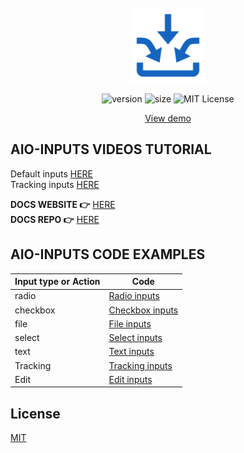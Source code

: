 <br />
<div align="center">
<a href="https://github.com/klm-lab/store/#readme" target="_blank">
     <img src="../assets/icon.svg" alt="icon" width="120" height="120">

</a>

![version][version-shield]
![size][size-shield]
![MIT License][license-shield]

<div>
<a align="center" href="https://codesandbox.io/s/inputs-demo-28ztx4" target="_blank">View demo</a>
</div>
</div>

## AIO-INPUTS VIDEOS TUTORIAL
Default inputs [HERE][tracking-link]<br>
Tracking inputs [HERE][no-tracking-link]

**DOCS WEBSITE 👉** [HERE][docs-site]<br/>
**DOCS REPO 👉** [HERE][docs-repo]<br/>

## AIO-INPUTS CODE EXAMPLES

| Input type or Action | Code                                   |
|----------------------|----------------------------------------|
| radio                | [Radio inputs][radio-link]             |
| checkbox             | [Checkbox inputs][checkbox-link]       |
| file                 | [File inputs][file-link]               |
| select               | [Select inputs][select-link]           |
| text                 | [Text inputs][text-link]               |
| Tracking             | [Tracking inputs][tracking-input-link] |
| Edit                 | [Edit inputs][edit-link]               |

## License

[MIT][license-url]


[size-shield]: https://img.shields.io/bundlephobia/minzip/aio-inputs/2.1.12?style=for-the-badge

[license-shield]: https://img.shields.io/github/license/klm-lab/inputs?style=for-the-badge

[version-shield]: https://img.shields.io/npm/v/aio-inputs?style=for-the-badge

[radio-link]: https://github.com/klm-lab/inputs/blob/dev/examples/radio.tsx
[checkbox-link]: https://github.com/klm-lab/inputs/blob/dev/examples/checkbox.tsx
[file-link]: https://github.com/klm-lab/inputs/blob/dev/examples/file.tsx
[select-link]: https://github.com/klm-lab/inputs/blob/dev/examples/select.tsx
[text-link]: https://github.com/klm-lab/inputs/blob/dev/examples/text.tsx
[tracking-input-link]: https://github.com/klm-lab/inputs/blob/dev/examples/tracking.tsx
[edit-link]: https://github.com/klm-lab/inputs/blob/dev/examples/edit.tsx
[tracking-link]: https://www.youtube.com/watch?v=IfQF6mzlr7g&list=PLeoTz2yd9ubeOGn-BAe-39dEPhQJsrrRR
[no-tracking-link]: https://www.youtube.com/watch?v=ChpXlWD11Ac&list=PLeoTz2yd9ubeOGn-BAe-39dEPhQJsrrRR&index=9

[docs-repo]: https://github.com/klm-lab/aio-inputs-docs#readme
[docs-site]: https://aio-inputs.netlify.app



[license-url]: https://choosealicense.com/licenses/mit/
